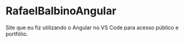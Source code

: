 # RafaelBalbinoAngular
Site que eu fiz utilizando o Angular no VS Code para acesso público e portfólio.
